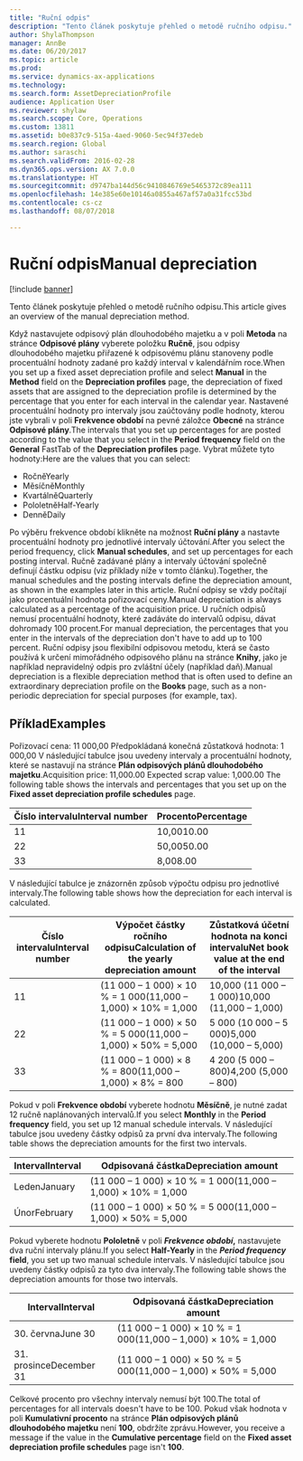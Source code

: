 ```yaml
---
title: "Ruční odpis"
description: "Tento článek poskytuje přehled o metodě ručního odpisu."
author: ShylaThompson
manager: AnnBe
ms.date: 06/20/2017
ms.topic: article
ms.prod: 
ms.service: dynamics-ax-applications
ms.technology: 
ms.search.form: AssetDepreciationProfile
audience: Application User
ms.reviewer: shylaw
ms.search.scope: Core, Operations
ms.custom: 13811
ms.assetid: b0e837c9-515a-4aed-9060-5ec94f37edeb
ms.search.region: Global
ms.author: saraschi
ms.search.validFrom: 2016-02-28
ms.dyn365.ops.version: AX 7.0.0
ms.translationtype: HT
ms.sourcegitcommit: d9747ba144d56c9410846769e5465372c89ea111
ms.openlocfilehash: 14e385e60e10146a0855a467af57a0a31fcc53bd
ms.contentlocale: cs-cz
ms.lasthandoff: 08/07/2018

---
```


# <a name="manual-depreciation"></a><span data-ttu-id="ed7dd-103">Ruční odpis</span><span class="sxs-lookup"><span data-stu-id="ed7dd-103">Manual depreciation</span></span>

[!include [banner](../includes/banner.md)]

<span data-ttu-id="ed7dd-104">Tento článek poskytuje přehled o metodě ručního odpisu.</span><span class="sxs-lookup"><span data-stu-id="ed7dd-104">This article gives an overview of the manual depreciation method.</span></span>

<span data-ttu-id="ed7dd-105">Když nastavujete odpisový plán dlouhodobého majetku a v poli **Metoda** na stránce **Odpisové plány** vyberete položku **Ručně**, jsou odpisy dlouhodobého majetku přiřazené k odpisovému plánu stanoveny podle procentuální hodnoty zadané pro každý interval v kalendářním roce.</span><span class="sxs-lookup"><span data-stu-id="ed7dd-105">When you set up a fixed asset depreciation profile and select **Manual** in the **Method** field on the **Depreciation profiles** page, the depreciation of fixed assets that are assigned to the depreciation profile is determined by the percentage that you enter for each interval in the calendar year.</span></span> <span data-ttu-id="ed7dd-106">Nastavené procentuální hodnoty pro intervaly jsou zaúčtovány podle hodnoty, kterou jste vybrali v poli **Frekvence období** na pevné záložce **Obecné** na stránce **Odpisové plány**.</span><span class="sxs-lookup"><span data-stu-id="ed7dd-106">The intervals that you set up percentages for are posted according to the value that you select in the **Period frequency** field on the **General** FastTab of the **Depreciation profiles** page.</span></span> <span data-ttu-id="ed7dd-107">Vybrat můžete tyto hodnoty:</span><span class="sxs-lookup"><span data-stu-id="ed7dd-107">Here are the values that you can select:</span></span>

-   <span data-ttu-id="ed7dd-108">Ročně</span><span class="sxs-lookup"><span data-stu-id="ed7dd-108">Yearly</span></span>
-   <span data-ttu-id="ed7dd-109">Měsíčně</span><span class="sxs-lookup"><span data-stu-id="ed7dd-109">Monthly</span></span>
-   <span data-ttu-id="ed7dd-110">Kvartálně</span><span class="sxs-lookup"><span data-stu-id="ed7dd-110">Quarterly</span></span>
-   <span data-ttu-id="ed7dd-111">Pololetně</span><span class="sxs-lookup"><span data-stu-id="ed7dd-111">Half-Yearly</span></span>
-   <span data-ttu-id="ed7dd-112">Denně</span><span class="sxs-lookup"><span data-stu-id="ed7dd-112">Daily</span></span>

<span data-ttu-id="ed7dd-113">Po výběru frekvence období klikněte na možnost **Ruční plány** a nastavte procentuální hodnoty pro jednotlivé intervaly účtování.</span><span class="sxs-lookup"><span data-stu-id="ed7dd-113">After you select the period frequency, click **Manual schedules**, and set up percentages for each posting interval.</span></span> <span data-ttu-id="ed7dd-114">Ručně zadávané plány a intervaly účtování společně definují částku odpisu (viz příklady níže v tomto článku).</span><span class="sxs-lookup"><span data-stu-id="ed7dd-114">Together, the manual schedules and the posting intervals define the depreciation amount, as shown in the examples later in this article.</span></span> <span data-ttu-id="ed7dd-115">Ruční odpisy se vždy počítají jako procentuální hodnota pořizovací ceny.</span><span class="sxs-lookup"><span data-stu-id="ed7dd-115">Manual depreciation is always calculated as a percentage of the acquisition price.</span></span> <span data-ttu-id="ed7dd-116">U ručních odpisů nemusí procentuální hodnoty, které zadáváte do intervalů odpisu, dávat dohromady 100 procent.</span><span class="sxs-lookup"><span data-stu-id="ed7dd-116">For manual depreciation, the percentages that you enter in the intervals of the depreciation don't have to add up to 100 percent.</span></span> <span data-ttu-id="ed7dd-117">Ruční odpisy jsou flexibilní odpisovou metodu, která se často používá k určení mimořádného odpisového plánu na stránce **Knihy**, jako je například nepravidelný odpis pro zvláštní účely (například daň).</span><span class="sxs-lookup"><span data-stu-id="ed7dd-117">Manual depreciation is a flexible depreciation method that is often used to define an extraordinary depreciation profile on the **Books** page, such as a non-periodic depreciation for special purposes (for example, tax).</span></span>

## <a name="examples"></a><span data-ttu-id="ed7dd-118">Příklad</span><span class="sxs-lookup"><span data-stu-id="ed7dd-118">Examples</span></span>
<span data-ttu-id="ed7dd-119">Pořizovací cena: 11 000,00 Předpokládaná konečná zůstatková hodnota: 1 000,00 V následující tabulce jsou uvedeny intervaly a procentuální hodnoty, které se nastavují na stránce **Plán odpisových plánů dlouhodobého majetku**.</span><span class="sxs-lookup"><span data-stu-id="ed7dd-119">Acquisition price: 11,000.00 Expected scrap value: 1,000.00 The following table shows the intervals and percentages that you set up on the **Fixed asset depreciation profile schedules** page.</span></span>

| <span data-ttu-id="ed7dd-120">Číslo intervalu</span><span class="sxs-lookup"><span data-stu-id="ed7dd-120">Interval number</span></span> | <span data-ttu-id="ed7dd-121">Procento</span><span class="sxs-lookup"><span data-stu-id="ed7dd-121">Percentage</span></span> |
|-----------------|------------|
| <span data-ttu-id="ed7dd-122">1</span><span class="sxs-lookup"><span data-stu-id="ed7dd-122">1</span></span>               | <span data-ttu-id="ed7dd-123">10,00</span><span class="sxs-lookup"><span data-stu-id="ed7dd-123">10.00</span></span>      |
| <span data-ttu-id="ed7dd-124">2</span><span class="sxs-lookup"><span data-stu-id="ed7dd-124">2</span></span>               | <span data-ttu-id="ed7dd-125">50,00</span><span class="sxs-lookup"><span data-stu-id="ed7dd-125">50.00</span></span>      |
| <span data-ttu-id="ed7dd-126">3</span><span class="sxs-lookup"><span data-stu-id="ed7dd-126">3</span></span>               | <span data-ttu-id="ed7dd-127">8,00</span><span class="sxs-lookup"><span data-stu-id="ed7dd-127">8.00</span></span>       |

<span data-ttu-id="ed7dd-128">V následující tabulce je znázorněn způsob výpočtu odpisu pro jednotlivé intervaly.</span><span class="sxs-lookup"><span data-stu-id="ed7dd-128">The following table shows how the depreciation for each interval is calculated.</span></span>

|  <span data-ttu-id="ed7dd-129">Číslo intervalu</span><span class="sxs-lookup"><span data-stu-id="ed7dd-129">Interval number</span></span> | <span data-ttu-id="ed7dd-130">Výpočet částky ročního odpisu</span><span class="sxs-lookup"><span data-stu-id="ed7dd-130">Calculation of the yearly depreciation amount</span></span> | <span data-ttu-id="ed7dd-131">Zůstatková účetní hodnota na konci intervalu</span><span class="sxs-lookup"><span data-stu-id="ed7dd-131">Net book value at the end of the interval</span></span> |
|------------------|-----------------------------------------------|-------------------------------------------|
| <span data-ttu-id="ed7dd-132">1</span><span class="sxs-lookup"><span data-stu-id="ed7dd-132">1</span></span>                | <span data-ttu-id="ed7dd-133">(11 000 – 1 000) × 10 % = 1 000</span><span class="sxs-lookup"><span data-stu-id="ed7dd-133">(11,000 – 1,000) × 10% = 1,000</span></span>                | <span data-ttu-id="ed7dd-134">10,000 (11 000 – 1 000)</span><span class="sxs-lookup"><span data-stu-id="ed7dd-134">10,000 (11,000 – 1,000)</span></span>                   |
| <span data-ttu-id="ed7dd-135">2</span><span class="sxs-lookup"><span data-stu-id="ed7dd-135">2</span></span>                | <span data-ttu-id="ed7dd-136">(11 000 – 1 000) × 50 % = 5 000</span><span class="sxs-lookup"><span data-stu-id="ed7dd-136">(11,000 – 1,000) × 50% = 5,000</span></span>                | <span data-ttu-id="ed7dd-137">5 000 (10 000 – 5 000)</span><span class="sxs-lookup"><span data-stu-id="ed7dd-137">5,000 (10,000 – 5,000)</span></span>                    |
| <span data-ttu-id="ed7dd-138">3</span><span class="sxs-lookup"><span data-stu-id="ed7dd-138">3</span></span>                | <span data-ttu-id="ed7dd-139">(11 000 – 1 000) × 8 % = 800</span><span class="sxs-lookup"><span data-stu-id="ed7dd-139">(11,000 – 1,000) × 8% = 800</span></span>                   | <span data-ttu-id="ed7dd-140">4 200 (5 000 – 800)</span><span class="sxs-lookup"><span data-stu-id="ed7dd-140">4,200 (5,000 – 800)</span></span>                       |

<span data-ttu-id="ed7dd-141">Pokud v poli **Frekvence období** vyberete hodnotu **Měsíčně**, je nutné zadat 12 ručně naplánovaných intervalů.</span><span class="sxs-lookup"><span data-stu-id="ed7dd-141">If you select **Monthly** in the **Period frequency** field, you set up 12 manual schedule intervals.</span></span> <span data-ttu-id="ed7dd-142">V následující tabulce jsou uvedeny částky odpisů za první dva intervaly.</span><span class="sxs-lookup"><span data-stu-id="ed7dd-142">The following table shows the depreciation amounts for the first two intervals.</span></span>

| <span data-ttu-id="ed7dd-143">Interval</span><span class="sxs-lookup"><span data-stu-id="ed7dd-143">Interval</span></span> | <span data-ttu-id="ed7dd-144">Odpisovaná částka</span><span class="sxs-lookup"><span data-stu-id="ed7dd-144">Depreciation amount</span></span>            |
|----------|--------------------------------|
| <span data-ttu-id="ed7dd-145">Leden</span><span class="sxs-lookup"><span data-stu-id="ed7dd-145">January</span></span>  | <span data-ttu-id="ed7dd-146">(11 000 – 1 000) × 10 % = 1 000</span><span class="sxs-lookup"><span data-stu-id="ed7dd-146">(11,000 – 1,000) × 10% = 1,000</span></span> |
| <span data-ttu-id="ed7dd-147">Únor</span><span class="sxs-lookup"><span data-stu-id="ed7dd-147">February</span></span> | <span data-ttu-id="ed7dd-148">(11 000 – 1 000) × 50 % = 5 000</span><span class="sxs-lookup"><span data-stu-id="ed7dd-148">(11,000 – 1,000) × 50% = 5,000</span></span> |

<span data-ttu-id="ed7dd-149">Pokud vyberete hodnotu <strong>Pololetně</strong> v poli *<strong><em>Frekvence období</em>*,</strong> nastavujete dva ruční intervaly plánu.</span><span class="sxs-lookup"><span data-stu-id="ed7dd-149">If you select <strong>Half-Yearly</strong> in the *<strong><em>Period frequency</em>* field</strong>, you set up two manual schedule intervals.</span></span> <span data-ttu-id="ed7dd-150">V následující tabulce jsou uvedeny částky odpisů za tyto dva intervaly.</span><span class="sxs-lookup"><span data-stu-id="ed7dd-150">The following table shows the depreciation amounts for those two intervals.</span></span>

| <span data-ttu-id="ed7dd-151">Interval</span><span class="sxs-lookup"><span data-stu-id="ed7dd-151">Interval</span></span>    | <span data-ttu-id="ed7dd-152">Odpisovaná částka</span><span class="sxs-lookup"><span data-stu-id="ed7dd-152">Depreciation amount</span></span>            |
|-------------|--------------------------------|
| <span data-ttu-id="ed7dd-153">30. června</span><span class="sxs-lookup"><span data-stu-id="ed7dd-153">June 30</span></span>     | <span data-ttu-id="ed7dd-154">(11 000 – 1 000) × 10 % = 1 000</span><span class="sxs-lookup"><span data-stu-id="ed7dd-154">(11,000 – 1,000) × 10% = 1,000</span></span> |
| <span data-ttu-id="ed7dd-155">31. prosince</span><span class="sxs-lookup"><span data-stu-id="ed7dd-155">December 31</span></span> | <span data-ttu-id="ed7dd-156">(11 000 – 1 000) × 50 % = 5 000</span><span class="sxs-lookup"><span data-stu-id="ed7dd-156">(11,000 – 1,000) × 50% = 5,000</span></span> |

<span data-ttu-id="ed7dd-157">Celkové procento pro všechny intervaly nemusí být 100.</span><span class="sxs-lookup"><span data-stu-id="ed7dd-157">The total of percentages for all intervals doesn't have to be 100.</span></span> <span data-ttu-id="ed7dd-158">Pokud však hodnota v poli **Kumulativní procento** na stránce **Plán odpisových plánů dlouhodobého majetku** není **100**, obdržíte zprávu.</span><span class="sxs-lookup"><span data-stu-id="ed7dd-158">However, you receive a message if the value in the **Cumulative percentage** field on the **Fixed asset depreciation profile schedules** page isn't **100**.</span></span>




